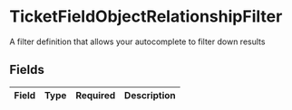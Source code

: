 # TicketFieldObjectRelationshipFilter

A filter definition that allows your autocomplete to filter down results


## Fields

| Field       | Type        | Required    | Description |
| ----------- | ----------- | ----------- | ----------- |